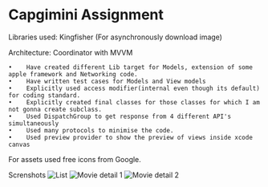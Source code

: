 # Capgimini Assignment
Libraries used: 
    Kingfisher (For asynchronously download image)

Architecture:
    Coordinator with MVVM

    •    Have created different Lib target for Models, extension of some apple framework and Networking code.
    •    Have written test cases for Models and View models
    •    Explicitly used access modifier(internal even though its default) for coding standard.
    •    Explicitly created final classes for those classes for which I am not gonna create subclass.
    •    Used DispatchGroup to get response from 4 different API's simultaneously
    •    Used many protocols to minimise the code.
    •    Used preview provider to show the preview of views inside xcode canvas

For assets used free icons from Google.

Screnshots
![List](../main/Screenshots/List.png)
![Movie detail 1](../main/Screenshots/Movie_detail_1.png)
![Movie detail 2](../main/Screenshots/Movie_detail_2.png)
